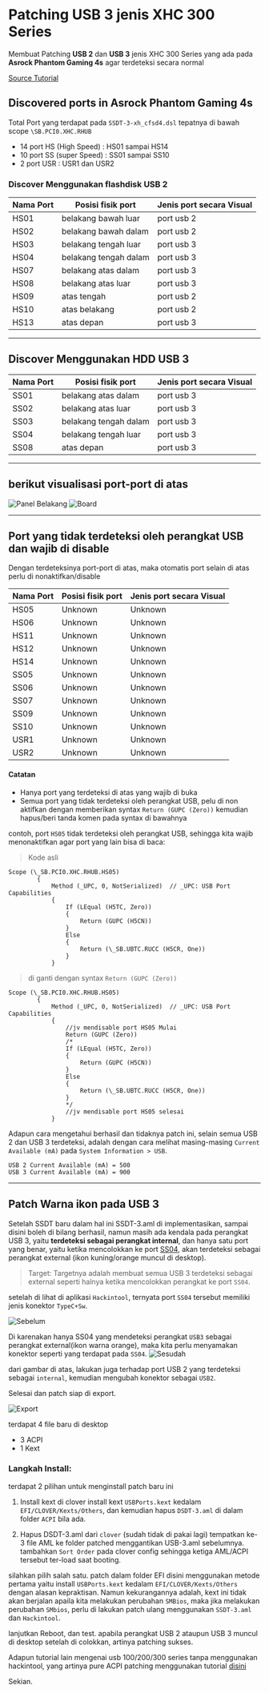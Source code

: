 # Patching USB 3 jenis XHC 300 Series

Membuat Patching **USB 2** dan **USB 3** jenis XHC 300 Series yang ada pada **Asrock Phantom Gaming 4s** agar terdeteksi secara normal

[Source Tutorial](https://www.tonymacx86.com/threads/asus-100-series-and-later-custom-ssdt-for-xhci-usb-port-control.253981/)


## Discovered ports in Asrock Phantom Gaming 4s


Total Port yang terdapat pada `SSDT-3-xh_cfsd4.dsl` tepatnya di bawah scope `\SB.PCI0.XHC.RHUB`
- 14 port HS (High Speed)	:	 HS01 sampai HS14
- 10 port SS (super Speed)	:	 SS01 sampai SS10
- 2  port USR			:	 USR1 dan USR2


### Discover Menggunakan flashdisk USB 2

Nama Port	| Posisi fisik port		| Jenis port secara Visual
----------------|-------------------------------|-------------------------
HS01 		| belakang bawah luar 		| port usb 2
HS02 		| belakang bawah dalam 		| port usb 2
HS03 		| belakang tengah luar 		| port usb 3
HS04 		| belakang tengah dalam 	| port usb 3
HS07 		| belakang atas dalam 		| port usb 3
HS08 		| belakang atas luar 		| port usb 3
HS09 		| atas tengah 			| port usb 2
HS10 		| atas belakang 		| port usb 2
HS13 		| atas depan 			| port usb 3

---

## Discover Menggunakan HDD USB 3

Nama Port	| Posisi fisik port		| Jenis port secara Visual
----------------|-------------------------------|-------------------------
SS01 		| belakang atas dalam 		| port usb 3
SS02 		| belakang atas luar 		| port usb 3
SS03 		| belakang tengah dalam 	| port usb 3
SS04 		| belakang tengah luar 		| port usb 3
SS08 		| atas depan 			| port usb 3

---

## berikut visualisasi port-port di atas
![Panel Belakang](https://github.com/javanesse/Asrock-Phantom-Gaming-4s-Hackintosh/blob/master/Images/Asrock%20Phantom%20Gaming%204s/USB%20port%20Maps/Asrock%20Phantom%20Gaming%204s%20back%20panel.jpg)
![Board](https://github.com/javanesse/Asrock-Phantom-Gaming-4s-Hackintosh/blob/master/Images/Asrock%20Phantom%20Gaming%204s/USB%20port%20Maps/Asrock%20Phantom%20Gaming%204s%20board.jpg)

---

## Port yang tidak terdeteksi oleh perangkat USB dan wajib di disable
Dengan terdeteksinya port-port di atas, maka otomatis port selain di atas perlu di nonaktifkan/disable

Nama Port	| Posisi fisik port		| Jenis port secara Visual
----------------|-------------------------------|-------------------------
HS05		| Unknown 			| Unknown
HS06 		| Unknown 			| Unknown
HS11 		| Unknown 			| Unknown
HS12 		| Unknown 			| Unknown
HS14 		| Unknown 			| Unknown
SS05		| Unknown 			| Unknown
SS06 		| Unknown 			| Unknown
SS07 		| Unknown 			| Unknown
SS09 		| Unknown 			| Unknown
SS10 		| Unknown 			| Unknown
USR1 		| Unknown 			| Unknown
USR2 		| Unknown 			| Unknown


#### Catatan
- Hanya port yang terdeteksi di atas yang wajib di buka
- Semua port yang tidak terdeteksi oleh perangkat USB, pelu di non aktifkan dengan memberikan syntax `Return (GUPC (Zero))` kemudian hapus/beri tanda komen pada syntax di bawahnya



contoh, port `HS05` tidak terdeteksi oleh perangkat USB, sehingga kita wajib menonaktifkan agar port yang lain bisa di baca:

> Kode asli
```
Scope (\_SB.PCI0.XHC.RHUB.HS05)
        {
            Method (_UPC, 0, NotSerialized)  // _UPC: USB Port Capabilities
            {
                If (LEqual (H5TC, Zero))
                {
                    Return (GUPC (H5CN))
                }
                Else
                {
                    Return (\_SB.UBTC.RUCC (H5CR, One))
                }
            }
```

> di ganti dengan syntax `Return (GUPC (Zero))`

```
Scope (\_SB.PCI0.XHC.RHUB.HS05)
        {
            Method (_UPC, 0, NotSerialized)  // _UPC: USB Port Capabilities
            {
                //jv mendisable port HS05 Mulai
                Return (GUPC (Zero))
                /*
                If (LEqual (H5TC, Zero))
                {
                    Return (GUPC (H5CN))
                }
                Else
                {
                    Return (\_SB.UBTC.RUCC (H5CR, One))
                }
                */
                //jv mendisable port HS05 selesai
            }
```


Adapun cara mengetahui berhasil dan tidaknya patch ini, selain semua USB 2 dan USB 3 terdeteksi, adalah dengan cara melihat masing-masing `Current Available (mA)` pada `System Information > USB`.

```
USB 2 Current Available (mA) = 500
USB 3 Current Available (mA) = 900
```

---

## Patch Warna ikon pada USB 3

Setelah SSDT baru dalam hal ini SSDT-3.aml di implementasikan, sampai disini boleh di bilang berhasil, namun masih ada kendala pada perangkat USB 3, yaitu **terdeteksi sebagai perangkat internal**, dan hanya satu port yang benar, yaitu ketika mencolokkan ke port [SS04](https://github.com/javanesse/Asrock-Phantom-Gaming-4s-Hackintosh/blob/master/DSDT%20-%20SSDT%20Patching/Langkah%202%20Patching%20USB%203%20XHC%20300%20Series/README.md#berikut-visualisasi-port-port-di-atas), akan terdeteksi sebagai perangkat external (ikon kuning/orange muncul di desktop).

> Target: Targetnya adalah membuat semua USB 3 terdeteksi sebagai external seperti halnya ketika mencolokkan perangkat ke port `SS04`.

setelah di lihat di aplikasi `Hackintool`, ternyata port `SS04` tersebut memiliki jenis konektor `TypeC+Sw`.

![Sebelum](https://github.com/javanesse/Asrock-Phantom-Gaming-4s-Hackintosh/blob/master/Images/Hackintool/hackintool%20usb%203%20patch-before.png)

Di karenakan hanya SS04 yang mendeteksi perangkat `USB3` sebagai perangkat external(ikon warna orange), maka kita perlu menyamakan konektor seperti yang terdapat pada `SS04`.
![Sesudah](https://github.com/javanesse/Asrock-Phantom-Gaming-4s-Hackintosh/blob/master/Images/Hackintool/hackintool%20usb%203%20patch-after.png)

dari gambar di atas, lakukan juga terhadap port USB 2 yang terdeteksi sebagai `internal`, kemudian mengubah konektor sebagai `USB2`.

Selesai dan patch siap di export.

![Export](https://github.com/javanesse/Asrock-Phantom-Gaming-4s-Hackintosh/blob/master/Images/Hackintool/hackintool%20usb%203%20patch-export.png)

terdapat 4 file baru di desktop
- 3 ACPI
- 1 Kext

### Langkah Install:

terdapat 2 pilihan untuk menginstall patch baru ini

1. Install kext di clover
install kext `USBPorts.kext` kedalam `EFI/CLOVER/Kexts/Others`, dan kemudian hapus `DSDT-3.aml` di dalam folder `ACPI` bila ada.

2. Hapus DSDT-3.aml dari `clover` (sudah tidak di pakai lagi)
tempatkan ke-3 file AML ke folder patched menggantikan USB-3.aml sebelumnya. tambahkan `Sort Order` pada clover config sehingga ketiga AML/ACPI tersebut ter-load saat booting.

silahkan pilih salah satu.
patch dalam folder EFI disini menggunakan metode pertama yaitu install `USBPorts.kext` kedalam `EFI/CLOVER/Kexts/Others` dengan alasan kepraktisan.
Namun kekurangannya adalah, kext ini tidak akan berjalan apaila kita melakukan perubahan `SMBios`, maka jika melakukan perubahan `SMbios`, perlu di lakukan patch ulang menggunakan `SSDT-3.aml` dan `Hackintool`.

lanjutkan Reboot, dan test. apabila perangkat USB 2 ataupun USB 3 muncul di desktop setelah di colokkan, artinya patching sukses.


Adapun tutorial lain mengenai usb 100/200/300 series tanpa menggunakan hackintool, yang artinya pure ACPI patching menggunakan tutorial [disini](https://olarila.com/forum/viewtopic.php?f=28&t=10171)


Sekian.
